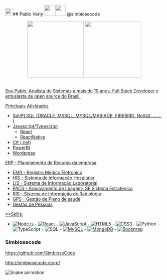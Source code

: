 <img src="https://github.com/TheDudeThatCode/TheDudeThatCode/blob/master/Assets/Earth.gif" width="24px">## Pablo Verly <img src="https://github.githubassets.com/images/mona-loading-dark.gif" width="34px"><img src="https://avatars2.githubusercontent.com/u/36868154" width="34px">
@simbiosecode 

<!-- ![pabloverly GitHub Stats](https://github-readme-stats.vercel.app/api?username=pabloverly&show_icons=true) -->

<div align="center">
  <a href="https://github.com/pabloverly">
  <img height="180em" src="https://github-readme-stats.vercel.app/api?username=pabloverly&show_icons=true&theme=tokyonight&include_all_commits=true&count_private=true"/>
  <img height="180em" src="https://github-readme-stats.vercel.app/api/top-langs?username=pabloverly&layout=compact&langs_count=15&theme=tokyonight" />
</div>
<br>
  
Sou Pablo, Analista de Sistemas a mais de 10 anos. Full Stack Developer e entusiasta de open source do Brasil.

Principais Atividades

* Sql/PLSQL (ORACLE, MSSQL, MYSQL/MARIADB, FIREBIRD, NoSQL ....... )
* Javascript/Typescript
  * React
  * ReactNative
* C# (.net)
* PowerBI
* Wordpress

ERP - Planejamento de Recurso da empresa
 * EMR -  Registro Medico Eletronico
 * HIS - Sistema de Informação Hospitalar
 * LIS - Sistema de Informação Laboratorial
 * PACS - Arquivamento de Imagem- SE  Sistema Estrategico
 * RIS - Sistema de Informação de Radiologia
 * GPS - Gestão de Plano de saude
 * Gestão de Pessoas
 
**Skills:
 - ![Node.js](https://img.shields.io/badge/-Node.js-222222?style=flat&logo=node.js&logoColor=339933) - ![React](https://img.shields.io/badge/-React-222222?style=flat&logo=React&logoColor=61DAFB) - ![JavaScript](https://img.shields.io/badge/-JavaScript-000000?style=flat&logo=javascript) - [![HTML5](https://img.shields.io/badge/-HTML5-E34F26?style=flat-square&logo=html5&logoColor=white&link=https://github.com/pabloverly/)](https://github.com/pabloverly/) - [![CSS3](https://img.shields.io/badge/-CSS3-1572B6?style=flat-square&logo=css3&link=https://github.com/pabloverly/)](https://github.com/pabloverly/) - ![Python](https://img.shields.io/badge/-Python-000000?style=flat&logo=python) - ![TypeScript](https://img.shields.io/badge/-TypeScript-000000?style=flat&logo=typescript) - ![SQL](https://img.shields.io/badge/-SQL-000000?style=flat&logo=postgresql) - [![MySQL](https://img.shields.io/badge/-MySQL-black?style=flat-square&logo=mysql&link=https://github.com/pabloverly/)](https://github.com/pabloverly/) - [![MongoDB](https://img.shields.io/badge/-MongoDB-black?style=flat-square&logo=mongodb&link=https://github.com/pabloverly/)](https://github.com/pabloverly/) - [![Bootstrap](https://img.shields.io/badge/-Bootstrap-563D7C?style=flat-square&logo=bootstrap&link=https://github.com/pabloverly/)](https://github.com/pabloverly/)


### Simbiosecode
https://github.com/SimbioseCode

http://simbiosecode.store/
  
![Snake animation](https://github.com/pabloverly/pabloverly/blob/output/github-contribution-grid-snake.svg)

